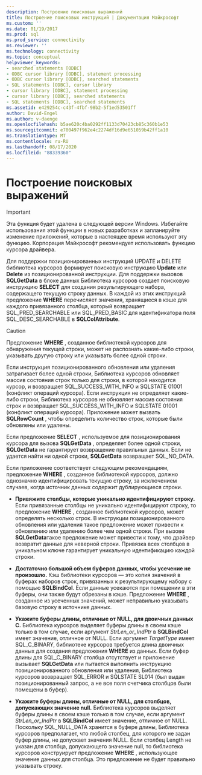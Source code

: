 ```yaml
---
description: Построение поисковых выражений
title: Построение поисковых инструкций | Документация Майкрософт
ms.custom: ''
ms.date: 01/19/2017
ms.prod: sql
ms.prod_service: connectivity
ms.reviewer: ''
ms.technology: connectivity
ms.topic: conceptual
helpviewer_keywords:
- searched statements [ODBC]
- ODBC cursor library [ODBC], statement processing
- ODBC cursor library [ODBC], searched statements
- SQL statements [ODBC], cursor library
- cursor library [ODBC], statement processing
- cursor library [ODBC], searched statements
- SQL statements [ODBC], searched statements
ms.assetid: e429254c-c43f-4fbf-98b2-5f1ed53501ff
author: David-Engel
ms.author: v-daenge
ms.openlocfilehash: b5ae620c4ba0292ff1133d70423cb85c360b1e53
ms.sourcegitcommit: e700497f962e4c2274df16d9e651059b42ff1a10
ms.translationtype: MT
ms.contentlocale: ru-RU
ms.lasthandoff: 08/17/2020
ms.locfileid: "88339360"
---
```

# <a name="constructing-searched-statements"></a>Построение поисковых выражений
> [!IMPORTANT]  
>  Эта функция будет удалена в следующей версии Windows. Избегайте использования этой функции в новых разработках и запланируйте изменение приложений, которые в настоящее время используют эту функцию. Корпорация Майкрософт рекомендует использовать функцию курсора драйвера.  
  
 Для поддержки позиционированных инструкций UPDATE и DELETE библиотека курсоров формирует поисковую инструкцию **Update** или **Delete** из позиционированной инструкции. Для поддержки вызовов **SQLGetData** в блоке данных Библиотека курсоров создает поисковую инструкцию **SELECT** для создания результирующего набора, содержащего текущую строку данных. В каждой из этих инструкций предложение **WHERE** перечисляет значения, хранящиеся в кэше для каждого привязанного столбца, который возвращает SQL_PRED_SEARCHABLE или SQL_PRED_BASIC для идентификатора поля SQL_DESC_SEARCHABLE в **SQLColAttribute**.  
  
> [!CAUTION]  
>  Предложение **WHERE** , созданное библиотекой курсоров для обнаружения текущей строки, может не распознать какие-либо строки, указывать другую строку или указывать более одной строки.  
  
 Если инструкция позиционированного обновления или удаления затрагивает более одной строки, Библиотека курсоров обновляет массив состояния строк только для строки, в которой находится курсор, и возвращает SQL_SUCCESS_WITH_INFO и SQLSTATE 01001 (конфликт операций курсора). Если инструкция не определяет какие-либо строки, Библиотека курсоров не обновляет массив состояния строк и возвращает SQL_SUCCESS_WITH_INFO и SQLSTATE 01001 (конфликт операций курсора). Приложение может вызвать **SQLRowCount** , чтобы определить количество строк, которые были обновлены или удалены.  
  
 Если предложение **SELECT** , используемое для позиционирования курсора для вызова **SQLGetData** , определяет более одной строки, **SQLGetData** не гарантирует возвращение правильных данных. Если не удается найти ни одной строки, **SQLGetData** возвращает SQL_NO_DATA.  
  
 Если приложение соответствует следующим рекомендациям, предложение **WHERE** , созданное библиотекой курсоров, должно однозначно идентифицировать текущую строку, за исключением случаев, когда источник данных содержит дублирующиеся строки.  
  
-   **Привяжите столбцы, которые уникально идентифицируют строку.** Если привязанные столбцы не уникально идентифицируют строку, то предложение **WHERE** , созданное библиотекой курсоров, может определять несколько строк. В инструкции позиционированного обновления или удаления такое предложение может привести к обновлению или удалению более чем одной строки. При вызове **SQLGetData**такое предложение может привести к тому, что драйвер возвратит данные для неверной строки. Привязка всех столбцов в уникальном ключе гарантирует уникальную идентификацию каждой строки.  
  
-   **Достаточно большой объем буферов данных, чтобы усечение не произошло.** Кэш библиотеки курсоров — это копия значений в буферах наборов строк, привязанных к результирующему набору с помощью **SQLBindCol**. Если данные усекаются при помещении в эти буферы, они также будут обрезаны в кэше. Предложение **WHERE** , созданное из усеченных значений, может неправильно указывать базовую строку в источнике данных.  
  
-   **Укажите буферы длины, отличные от NULL, для двоичных данных C.** Библиотека курсоров выделяет буферы длины в своем кэше только в том случае, если аргумент *StrLen_or_IndPtr* в **SQLBindCol** имеет значение, отличное от NULL. Если аргумент *TargetType* имеет SQL_C_BINARY, библиотеке курсоров требуется длина двоичных данных для создания предложения **WHERE** из данных. Если буфер длины для SQL_C_BINARY столбца отсутствует и приложение вызывает **SQLGetData** или пытается выполнить инструкцию позиционированного обновления или удаления, Библиотека курсоров возвращает SQL_ERROR и SQLSTATE SL014 (был выдан позиционированный запрос, а не все поля счетчика столбцов были помещены в буфер).  
  
-   **Укажите буферы длины, отличные от NULL, для столбцов, допускающих значение null.** Библиотека курсоров выделяет буферы длины в своем кэше только в том случае, если аргумент *StrLen_or_IndPtr* в **SQLBindCol** имеет значение, отличное от NULL. Поскольку SQL_NULL_DATA хранится в буфере длины, Библиотека курсоров предполагает, что любой столбец, для которого не задан буфер длины, не допускает значения NULL. Если столбец Length не указан для столбца, допускающего значение null, то библиотека курсоров конструирует предложение **WHERE** , использующее значение данных для столбца. Это предложение не будет правильно указывать строку.
